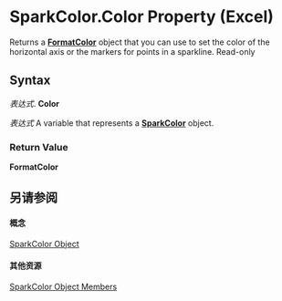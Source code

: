 
# SparkColor.Color Property (Excel)

Returns a  **[FormatColor](b7818b27-8790-ef52-c24e-8edbdcf979f2.md)** object that you can use to set the color of the horizontal axis or the markers for points in a sparkline. Read-only


## Syntax

 _表达式_. **Color**

 _表达式_ A variable that represents a **[SparkColor](3de82c5c-eb0a-ab39-64a8-00f4c005c6af.md)** object.


### Return Value

 **FormatColor**


## 另请参阅


#### 概念


[SparkColor Object](3de82c5c-eb0a-ab39-64a8-00f4c005c6af.md)
#### 其他资源


[SparkColor Object Members](http://msdn.microsoft.com/library/f326bf03-4f40-abc1-837a-294b11ef1967%28Office.15%29.aspx)